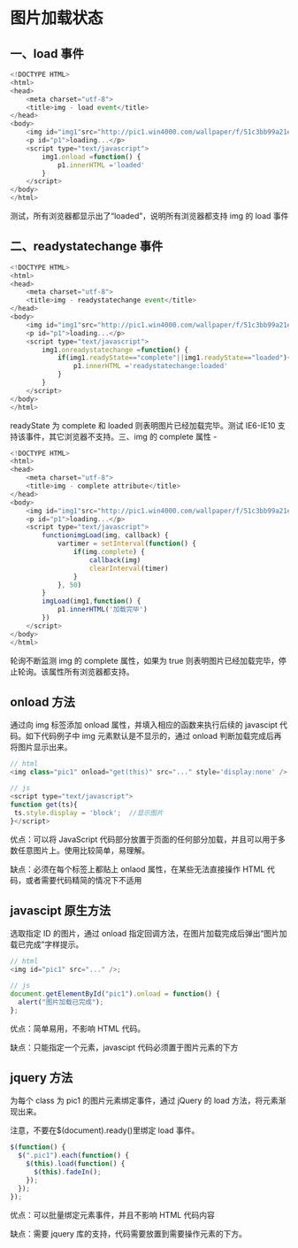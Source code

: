 # 图片加载状态

## 一、load 事件

```js
<!DOCTYPE HTML>
<html>
<head>
    <meta charset="utf-8">
    <title>img - load event</title>
</head>
<body>
    <img id="img1"src="http://pic1.win4000.com/wallpaper/f/51c3bb99a21ea.jpg">
    <p id="p1">loading...</p>
    <script type="text/javascript">
        img1.onload =function() {
            p1.innerHTML ='loaded'
        }
    </script>
</body>
</html>
```

测试，所有浏览器都显示出了“loaded”，说明所有浏览器都支持 img 的 load 事件

## 二、readystatechange 事件

```js
<!DOCTYPE HTML>
<html>
<head>
    <meta charset="utf-8">
    <title>img - readystatechange event</title>
</head>
<body>
    <img id="img1"src="http://pic1.win4000.com/wallpaper/f/51c3bb99a21ea.jpg">
    <p id="p1">loading...</p>
    <script type="text/javascript">
        img1.onreadystatechange =function() {
            if(img1.readyState=="complete"||img1.readyState=="loaded"){
                p1.innerHTML ='readystatechange:loaded'
            }
        }
    </script>
</body>
</html>
```

readyState 为 complete 和 loaded 则表明图片已经加载完毕。测试 IE6-IE10 支持该事件，其它浏览器不支持。三、img 的 complete 属性 -

```js
<!DOCTYPE HTML>
<html>
<head>
    <meta charset="utf-8">
    <title>img - complete attribute</title>
</head>
<body>
    <img id="img1"src="http://pic1.win4000.com/wallpaper/f/51c3bb99a21ea.jpg">
    <p id="p1">loading...</p>
    <script type="text/javascript">
        functionimgLoad(img, callback) {
            vartimer = setInterval(function() {
                if(img.complete) {
                    callback(img)
                    clearInterval(timer)
                }
            }, 50)
        }
        imgLoad(img1,function() {
            p1.innerHTML('加载完毕')
        })
    </script>
</body>
</html>
```

轮询不断监测 img 的 complete 属性，如果为 true 则表明图片已经加载完毕，停止轮询。该属性所有浏览器都支持。

## onload 方法

通过向 img 标签添加 onload 属性，并填入相应的函数来执行后续的 javascipt 代码。如下代码例子中 img 元素默认是不显示的，通过 onload 判断加载完成后再将图片显示出来。

```js
// html
<img class="pic1" onload="get(this)" src="..." style='display:none' />

// js
<script type="text/javascript">
function get(ts){
 ts.style.display = 'block';  //显示图片
}</script>
```

优点：可以将 JavaScript 代码部分放置于页面的任何部分加载，并且可以用于多数任意图片上。使用比较简单，易理解。

缺点：必须在每个标签上都贴上 onlaod 属性，在某些无法直接操作 HTML 代码，或者需要代码精简的情况下不适用

## javascipt 原生方法

选取指定 ID 的图片，通过 onload 指定回调方法，在图片加载完成后弹出“图片加载已完成”字样提示。

```js
// html
<img id="pic1" src="..." />;

// js
document.getElementById("pic1").onload = function() {
  alert("图片加载已完成");
};
```

优点：简单易用，不影响 HTML 代码。

缺点：只能指定一个元素，javascipt 代码必须置于图片元素的下方

## jquery 方法

为每个 class 为 pic1 的图片元素绑定事件，通过 jQuery 的 load 方法，将元素渐现出来。

注意，不要在$(document).ready()里绑定 load 事件。

```js
$(function() {
  $(".pic1").each(function() {
    $(this).load(function() {
      $(this).fadeIn();
    });
  });
});
```

优点：可以批量绑定元素事件，并且不影响 HTML 代码内容

缺点：需要 jquery 库的支持，代码需要放置到需要操作元素的下方。
